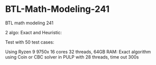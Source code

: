 # BTL-Math-Modeling-241
BTL math modeling 241

2 algo: Exact and Heuristic:

Test with 50 test cases:

Using Ryzen 9 9750x 16 cores 32 threads, 64GB RAM: Exact algorithm using Coin or CBC solver in PULP with 28 threads, time out 300s
